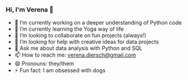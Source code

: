 ### Hi, I'm Verena 👋

- 🔭 I’m currently working on a deeper understanding of Python code
- 🌱 I’m currently learning the Yoga way of life
- 👯 I’m looking to collaborate on fun projects (always!)
- 🤔 I’m looking for help with creative ideas for data projects
- 💬 Ask me about data analysis with Python and SQL
- 📫 How to reach me: verena.diersch@gmail.com
- 😄 Pronouns: they/them
- ⚡ Fun fact: I am obsessed with dogs
